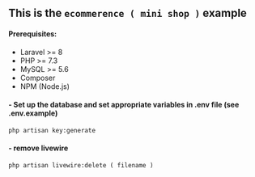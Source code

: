 ## This is the `ecommerence ( mini shop )` example 

#### Prerequisites:

- Laravel >= 8
- PHP >= 7.3
- MySQL >= 5.6
- Composer
- NPM (Node.js)

#### - Set up the database and set appropriate variables in **.env** file (see **.env.example**)
```
php artisan key:generate
```


#### - remove livewire 

```
php artisan livewire:delete ( filename )
```

